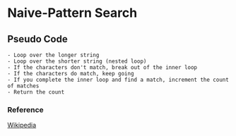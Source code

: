 # Naive-Pattern Search

## Pseudo Code

```
- Loop over the longer string
- Loop over the shorter string (nested loop)
- If the characters don't match, break out of the inner loop
- If the characters do match, keep going
- If you complete the inner loop and find a match, increment the count of matches
- Return the count
```

### Reference

[Wikipedia](https://en.wikipedia.org/wiki/String-searching_algorithm)
